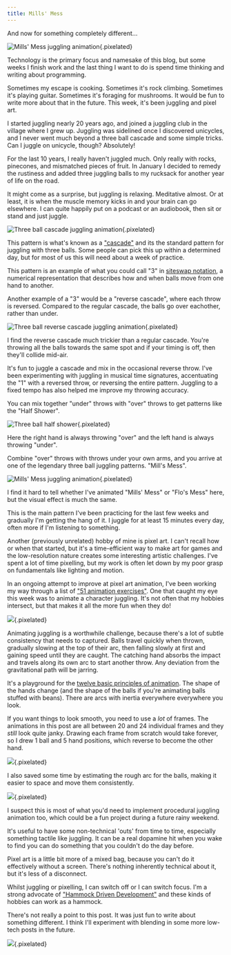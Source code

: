 ```yaml
---
title: Mills' Mess
---
```


And now for something completely different...

![Mills' Mess juggling animation](/img/mills-mess.gif){.pixelated}

Technology is the primary focus and namesake of this blog, but some weeks I finish work and the last thing I want to do is spend time thinking and writing about programming.

Sometimes my escape is cooking. Sometimes it's rock climbing. Sometimes it's playing guitar. Sometimes it's foraging for mushrooms. It would be fun to write more about that in the future. This week, it's been juggling and pixel art.

I started juggling nearly 20 years ago, and joined a juggling club in the village where I grew up. Juggling was sidelined once I discovered unicycles, and I never went much beyond a three ball cascade and some simple tricks. Can I juggle on unicycle, though? Absolutely!

For the last 10 years, I really haven't juggled much. Only really with rocks, pinecones, and mismatched pieces of fruit. In January I decided to remedy the rustiness and added three juggling balls to my rucksack for another year of life on the road.

It might come as a surprise, but juggling is relaxing. Meditative almost. Or at least, it is when the muscle memory kicks in and your brain can go elsewhere. I can quite happily put on a podcast or an audiobook, then sit or stand and just juggle.

![Three ball cascade juggling animation](/img/3-ball-cascade.gif){.pixelated}

This pattern is what's known as a ["cascade"](https://en.wikipedia.org/wiki/Cascade_(juggling)) and its the standard pattern for juggling with three balls. Some people can pick this up within a determined day, but for most of us this will need about a week of practice.

This pattern is an example of what you could call "3" in [siteswap notation](https://juggle.fandom.com/wiki/Siteswap), a numerical representation that describes how and when balls move from one hand to another.

Another example of a "3" would be a "reverse cascade", where each throw is reversed. Compared to the regular cascade, the balls go over eachother, rather than under.

![Three ball reverse cascade juggling animation](/img/3-ball-reverse-cascade.gif){.pixelated}

I find the reverse cascade much trickier than a regular cascade. You're throwing all the balls towards the same spot and if your timing is off, then they'll collide mid-air.

It's fun to juggle a cascade and mix in the occasional reverse throw. I've been experimenting with juggling in musical time signatures, accentuating the "1" with a reversed throw, or reversing the entire pattern. Juggling to a fixed tempo has also helped me improve my throwing accuracy.

You can mix together "under" throws with "over" throws to get patterns like the "Half Shower".

![Three ball half shower](/img/3-ball-half-shower.gif){.pixelated}

Here the right hand is always throwing "over" and the left hand is always throwing "under".

Combine "over" throws with throws under your own arms, and you arrive at one of the legendary three ball juggling patterns. "Mill's Mess".

![Mills' Mess juggling animation](/img/mills-mess-skeleton.gif){.pixelated}

I find it hard to tell whether I've animated "Mills' Mess" or "Flo's Mess" here, but the visual effect is much the same.

This is the main pattern I've been practicing for the last few weeks and gradually I'm getting the hang of it. I juggle for at least 15 minutes every day, often more if I'm listening to something.

Another (previously unrelated) hobby of mine is pixel art. I can't recall how or when that started, but it's a time-efficient way to make art for games and the low-resolution nature creates some interesting artistic challenges. I've spent a lot of time pixelling, but my work is often let down by my poor grasp on fundamentals like lighting and motion.

In an ongoing attempt to improve at pixel art animation, I've been working my way through a list of ["51 animation exercises"](https://www.animatorisland.com/51-great-animation-exercises-to-master/). One that caught my eye this week was to animate a character juggling. It's not often that my hobbies intersect, but that makes it all the more fun when they do!

![](/img/33-character-juggling.gif){.pixelated}

Animating juggling is a worthwhile challenge, because there's a lot of subtle consistency that needs to captured. Balls travel quickly when thrown, gradually slowing at the top of their arc, then falling slowly at first and gaining speed until they are caught. The catching hand absorbs the impact and travels along its own arc to start another throw. Any deviation from the gravitational path will be jarring.

It's a playground for the [twelve basic principles of animation](https://en.wikipedia.org/wiki/Twelve_basic_principles_of_animation). The shape of the hands change (and the shape of the balls if you're animating balls stuffed with beans). There are arcs with inertia everywhere everywhere you look.

If you want things to look smooth, you need to use a _lot_ of frames. The animations in this post are all between 20 and 24 individual frames and they _still_ look quite janky. Drawing each frame from scratch would take forever, so I drew 1 ball and 5 hand positions, which reverse to become the other hand.

![](/img/juggling-sprites.png){.pixelated}

I also saved some time by estimating the rough arc for the balls, making it easier to space and move them consistently.

![](/img/half-shower-path.gif){.pixelated}

I suspect this is most of what you'd need to implement procedural juggling animation too, which could be a fun project during a future rainy weekend. 

It's useful to have some non-technical 'outs' from time to time, especially something tactile like juggling. It can be a real dopamine hit when you wake to find you can do something that you couldn't do the day before.

Pixel art is a little bit more of a mixed bag, because you can't do it effectively without a screen. There's nothing inherently technical about it, but it's less of a disconnect.

Whilst juggling or pixelling, I can switch off or I can switch focus. I'm a strong advocate of ["Hammock Driven Development"](https://www.youtube.com/watch?v=f84n5oFoZBc) and these kinds of hobbies can work as a hammock.

There's not really a point to this post. It was just fun to write about something different. I think I'll experiment with blending in some more low-tech posts in the future.

![](/img/single-throw.gif){.pixelated}
